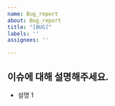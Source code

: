 ```yaml
---
name: Bug_report
about: Bug_report
title: "[BUG]"
labels: ''
assignees: ''

---
```


## 이슈에 대해 설명해주세요.

- 설명 1
